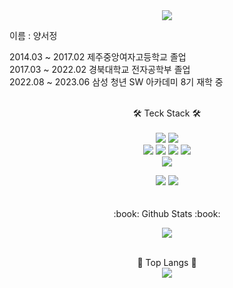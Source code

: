 <div align="center">
<img src="https://capsule-render.vercel.app/api?type=waving&color=gradient&height=300&section=header&text=YangYang&fontSize=60" /><br>
</div>


이름 : 양서정

2014.03 ~ 2017.02 제주중앙여자고등학교 졸업
<br/>
2017.03 ~ 2022.02 경북대학교 전자공학부 졸업
<br/>
2022.08 ~ 2023.06 삼성 청년 SW 아카데미 8기 재학 중
<br><br> <div align="center">
:hammer_and_wrench: Teck Stack :hammer_and_wrench:<br><br>
<img src="https://img.shields.io/badge/python-3776AB?style=flat&logo=python&logoColor=white" />
<img src="https://img.shields.io/badge/django-3178C6?style=flat&logo=django&logoColor=white" /><br>
<img src="https://img.shields.io/badge/html5-E34F26?style=flat&logo=html5&logoColor=white" />
<img src="https://img.shields.io/badge/css3-1572B6?style=flat&logo=css3&logoColor=white" />
<img src="https://img.shields.io/badge/javascript-F7DF1E?style=flat&logo=javascript&logoColor=white" />
<img src="https://img.shields.io/badge/node.js-339933?style=flat&logo=nodedotjs&logoColor=white" /><br>
<img src="https://img.shields.io/badge/typescript-3178C6?style=flat&logo=typescript&logoColor=white" />

<img src="https://img.shields.io/badge/react-61DAFB?style=flat&logo=react&logoColor=white" />
<img src="https://img.shields.io/badge/vue.js-4FC08D?style=flat&logo=vuedotjs&logoColor=white" />
</div>
 <br><br>
 <div align="center">
:book: Github Stats :book:<br>

<img src="https://github-readme-stats.vercel.app/api?username=seojeong4560&show_icons=true&theme=aura"><br><br>

:book: Top Langs :book:<br>
<img src="https://github-readme-stats.vercel.app/api/top-langs/?username=seojeong4560&layout=compact&theme=aura"><br><br>
</div>
